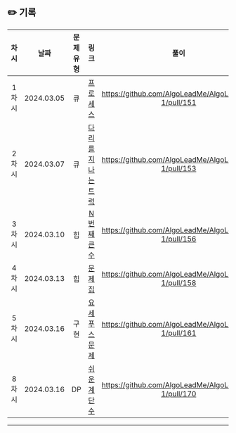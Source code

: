 ## ✏️ 기록

| 차시  |    날짜    | 문제유형 |                                         링크                                          |                        풀이                         |
| :---: | :--------: | :------: | :-----------------------------------------------------------------------------------: | :-------------------------------------------------: |
| 1차시 | 2024.03.05 |    큐    |      [프로세스](https://school.programmers.co.kr/learn/courses/30/lessons/42587)      | https://github.com/AlgoLeadMe/AlgoLeadMe-1/pull/151 |
| 2차시 | 2024.03.07 |    큐    | [다리를 지나는 트럭](https://school.programmers.co.kr/learn/courses/30/lessons/42583) | https://github.com/AlgoLeadMe/AlgoLeadMe-1/pull/153 |
| 3차시 | 2024.03.10 |    힙    |                  [N번째 큰 수](https://www.acmicpc.net/problem/2075)                  | https://github.com/AlgoLeadMe/AlgoLeadMe-1/pull/156 |
| 4차시 | 2024.03.13 |    힙    |                    [문제집](https://www.acmicpc.net/problem/1766)                     | https://github.com/AlgoLeadMe/AlgoLeadMe-1/pull/158 |
| 5차시 | 2024.03.16 |   구현   |                 [요세푸스 문제](https://www.acmicpc.net/problem/1158)                 | https://github.com/AlgoLeadMe/AlgoLeadMe-1/pull/161 |
| 8차시 | 2024.03.16 |    DP    |                 [쉬운 계단 수](https://www.acmicpc.net/problem/10844)                 | https://github.com/AlgoLeadMe/AlgoLeadMe-1/pull/170 |

---
